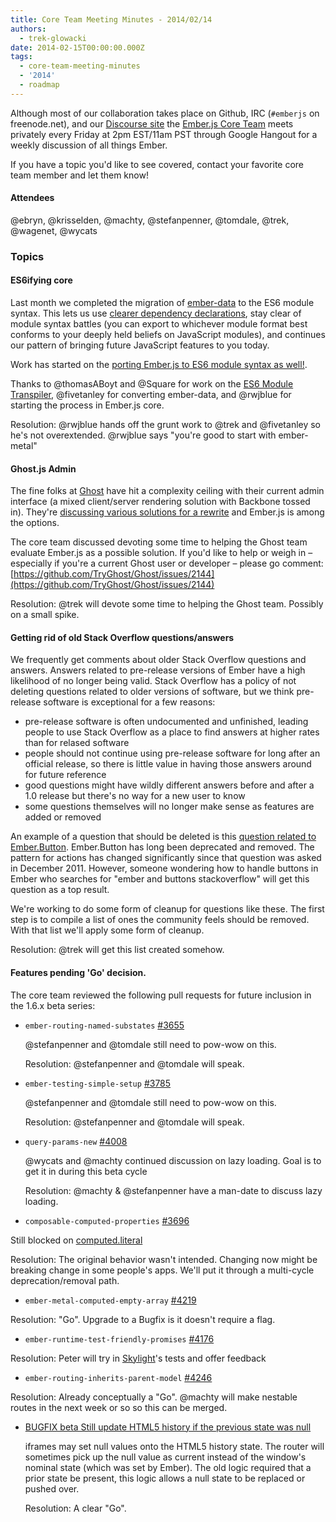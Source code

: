 ```yaml
---
title: Core Team Meeting Minutes - 2014/02/14
authors:
  - trek-glowacki
date: 2014-02-15T00:00:00.000Z
tags:
  - core-team-meeting-minutes
  - '2014'
  - roadmap
---
```



Although most of our collaboration takes place on Github, IRC 
(`#emberjs` on freenode.net), and our [Discourse site](http://discuss.emberjs.com/)
the [Ember.js Core Team](/team) meets privately every 
Friday at 2pm EST/11am PST through Google Hangout for a weekly 
discussion of all things Ember.

If you have a topic you'd like to see covered, contact your favorite
core team member and let them know!

#### Attendees
@ebryn, @krisselden, @machty, @stefanpenner, @tomdale, @trek, @wagenet, @wycats


### Topics
#### ES6ifying core
Last month we completed the migration of [ember-data](https://github.com/emberjs) to the ES6 module syntax. This lets us use [clearer dependency declarations](https://github.com/emberjs/data/blob/master/packages/ember-data/lib/serializers/rest_serializer.js#L5-L8), stay clear of module syntax battles (you can export to whichever module format best conforms to your deeply held beliefs on JavaScript modules), and continues our pattern of bringing future JavaScript features to you today.

Work has started on the [porting Ember.js to ES6 module syntax as well!](https://github.com/emberjs/ember.js/commit/8c0a52cb10efbaede8e14cca24fa5c05bcf121ff).

Thanks to @thomasABoyt and @Square for work on the [ES6 Module Transpiler](https://github.com/square/es6-module-transpiler), @fivetanley for converting ember-data, and @rwjblue for starting the process in Ember.js core.

Resolution: @rwjblue hands off the grunt work to @trek and @fivetanley so he's not overextended. @rwjblue says "you're good to start with ember-metal"


#### Ghost.js Admin
The fine folks at [Ghost](https://ghost.org/) have hit a complexity ceiling with their current admin interface (a mixed client/server rendering solution with Backbone tossed in). They're [discussing various solutions for a rewrite](https://github.com/TryGhost/Ghost/issues/2144) and Ember.js is among the options.

The core team discussed devoting some time to helping the Ghost team evaluate Ember.js as a possible solution.
If you'd like to help or weigh in – especially if you're a current Ghost user or developer – please go comment: [https://github.com/TryGhost/Ghost/issues/2144](https://github.com/TryGhost/Ghost/issues/2144)

Resolution: @trek will devote some time to helping the Ghost team. Possibly on a small spike.

#### Getting rid of old Stack Overflow questions/answers
We frequently get comments about older Stack Overflow questions and answers. Answers
related to pre-release versions of Ember have a high likelihood of no longer being valid.
Stack Overflow has a policy of not deleting questions related to older versions of software,
but we think pre-release software is exceptional for a few reasons:
    
* pre-release software is often undocumented and unfinished, leading people to use
    Stack Overflow as a place to find answers at higher rates than for relased software
* people should not continue using pre-release software for long after an official
    release, so there is little value in having those answers around for future reference
* good questions might have wildly different answers before and after a 1.0 release
    but there's no way for a new user to know
* some questions themselves will no longer make sense as features are added or removed

An example of a question that should be deleted is this [question related to Ember.Button](http://stackoverflow.com/questions/8672287/ember-js-how-to-use-em-button). Ember.Button has long been deprecated and removed. The pattern for actions has changed significantly since that question was asked in December 2011. However, someone wondering how to handle buttons in Ember who searches for "ember and buttons stackoverflow" will get this question as a top result.


We're working to do some form of cleanup for questions like these. The first step is to compile a list of ones the community feels should be removed. With that list we'll apply some form of cleanup.

Resolution: @trek will get this list created somehow.

#### Features pending 'Go' decision.
The core team reviewed the following pull requests for future inclusion in the 1.6.x beta series:

*  `ember-routing-named-substates` [#3655](https://github.com/emberjs/ember.js/pull/3655)
    
      @stefanpenner and @tomdale still need to pow-wow on this.

      Resolution: @stefanpenner and @tomdale will speak.

*  `ember-testing-simple-setup` [#3785](https://github.com/emberjs/ember.js/pull/3785)

    @stefanpenner and @tomdale still need to pow-wow on this.

    Resolution: @stefanpenner and @tomdale will speak.

*  `query-params-new` [#4008](https://github.com/emberjs/ember.js/pull/4008)
    
    @wycats and @machty continued discussion on lazy loading. Goal is to get it in during this beta cycle
  
    Resolution: @machty & @stefanpenner have a man-date to discuss lazy loading.

*  `composable-computed-properties` [#3696](https://github.com/emberjs/ember.js/pull/3696)
  
  Still blocked on [computed.literal](https://github.com/emberjs/ember.js/pull/4185)


  Resolution: The original behavior wasn't intended. Changing now might be breaking change
  in some people's apps. We'll put it through a multi-cycle deprecation/removal path.

*  `ember-metal-computed-empty-array` [#4219](https://github.com/emberjs/ember.js/pull/4219)

  Resolution: "Go". Upgrade to a Bugfix is it doesn't require a flag.

*  `ember-runtime-test-friendly-promises` [#4176](https://github.com/emberjs/ember.js/pull/4176)

  Resolution: Peter will try in [Skylight](https://www.skylight.io/)'s tests and
  offer feedback

*  `ember-routing-inherits-parent-model` [#4246](https://github.com/emberjs/ember.js/pull/4246)

  Resolution: Already conceptually a "Go". @machty will make nestable routes in the next week or so so this can be merged.


* [BUGFIX beta Still update HTML5 history if the previous state was null](https://github.com/emberjs/ember.js/pull/4235)

  iframes may set null values onto the HTML5 history state. The router will sometimes pick up the null value as current
  instead of the window's nominal state (which was set by Ember). The old logic required that a prior state be present, 
  this logic allows a null state to be replaced or pushed over.


  Resolution: A clear "Go".
  

